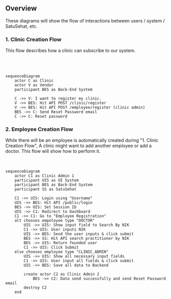 ## Overview
These diagrams will show the flow of interactions between users / system / SatuSehat, etc.

### 1. Clinic Creation Flow
This flow describes how a clinic can subscribe to our system.  
<br><br><br>
```mermaid
sequenceDiagram
    actor C as Clinic
    actor V as Vendor
    participant BES as Back-End System 
    
    C ->> V: I want to register my clinic.
    V ->> BES: Hit API POST /clinic/register
    V ->> BES: Hit API POST /employee/register (clinic admin)
    BES ->> C: Send Reset Password email
    C ->> C: Reset password
```

### 2. Employee Creation Flow
While there will be an employee is automatically created during "1. Clinic Creation Flow",
A clinic might want to add another employee or add a doctor. This flow will show how to perform it.
<br><br><br>
```mermaid
sequenceDiagram
    actor C1 as Clinic Admin 1
    participant UIS as UI System 
    participant BES as Back-End System 
    participant SS as SatuSehat
    
    C1 ->> UIS: Login using "Username"
    UIS ->> BES: Hit API /public/login
    BES ->> UIS: Set Session ID
    UIS ->> C1: Redirect to Dashboard
    C1 ->> C1: Go to "Employee Registration"
    alt chooses empoloyee type "DOCTOR"
        UIS ->> UIS: Show input field to Search By NIK
        C1 ->> UIS: User inputs NIK
        UIS ->> BES: Send the user inputs & click submit
        BES ->> SS: Hit API search practitioner by NIK
        BES ->> UIS: Return founded user
        C1 ->> UIS: Click Submit
    else chooses employee type "CLINIC_ADMIN"
        UIS ->> UIS: Show all necessary input fields
        C1 ->> UIS: User input all fields & click submit
        UIS ->> BES: Save all data to Backend
        
        create actor C2 as Clinic Admin 2
            BES ->> C2: Data send successfully and send Reset Password email
        destroy C2
    end
```